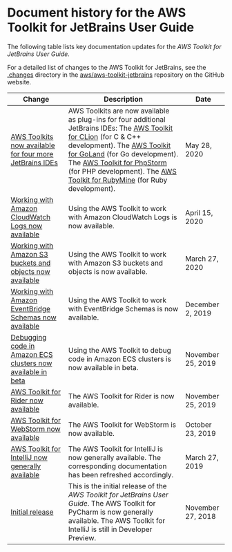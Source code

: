 # Document history for the AWS Toolkit for JetBrains User Guide<a name="doc-history"></a>

The following table lists key documentation updates for the *AWS Toolkit for JetBrains User Guide*\.

For a detailed list of changes to the AWS Toolkit for JetBrains, see the [\.changes](https://github.com/aws/aws-toolkit-jetbrains/tree/master/.changes) directory in the [aws/aws\-toolkit\-jetbrains](https://github.com/aws/aws-toolkit-jetbrains) repository on the GitHub website\.

| Change | Description | Date | 
| --- |--- |--- |
| [AWS Toolkits now available for four more JetBrains IDEs](#doc-history) | AWS Toolkits are now available as plug\-ins for four additional JetBrains IDEs:   The [AWS Toolkit for CLion](https://www.jetbrains.com/clion/) \(for C & C\+\+ development\)\.    The [AWS Toolkit for GoLand](https://www.jetbrains.com/go/) \(for Go development\)\.   The [AWS Toolkit for PhpStorm ](https://www.jetbrains.com/php/) \(for PHP development\)\.    The [AWS Toolkit for RubyMine](https://www.jetbrains.com/ruby/) \(for Ruby development\)\.   | May 28, 2020 | 
| [Working with Amazon CloudWatch Logs now available](#doc-history) | Using the AWS Toolkit to work with Amazon CloudWatch Logs is now available\. | April 15, 2020 | 
| [Working with Amazon S3 buckets and objects now available](#doc-history) | Using the AWS Toolkit to work with Amazon S3 buckets and objects is now available\. | March 27, 2020 | 
| [Working with Amazon EventBridge Schemas now available](#doc-history) | Using the AWS Toolkit to work with EventBridge Schemas is now available\. | December 2, 2019 | 
| [Debugging code in Amazon ECS clusters now available in beta](#doc-history) | Using the AWS Toolkit to debug code in Amazon ECS clusters is now available in beta\. | November 25, 2019 | 
| [AWS Toolkit for Rider now available](#doc-history) | The AWS Toolkit for Rider is now available\. | November 25, 2019 | 
| [AWS Toolkit for WebStorm now available](#doc-history) | The AWS Toolkit for WebStorm is now available\. | October 23, 2019 | 
| [AWS Toolkit for IntelliJ now generally available](#doc-history) | The AWS Toolkit for IntelliJ is now generally available\. The corresponding documentation has been refreshed accordingly\. | March 27, 2019 | 
| [Initial release](#doc-history) | This is the initial release of the *AWS Toolkit for JetBrains User Guide*\. The AWS Toolkit for PyCharm is now generally available\. The AWS Toolkit for IntelliJ is still in Developer Preview\. | November 27, 2018 | 